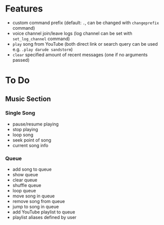 # Features

- custom command prefix (default: `.`, can be changed with `changeprefix` command)
- voice channel join/leave logs (log channel can be set with `set_log_channel` command)
- `play` song from YouTube (both direct link or search query can be used e.g. `.play darude sandstorm`)
- `clear` specified amount of recent messages (one if no arguments passed)

# To Do

## Music Section

### Single Song
- pause/resume playing
- stop playing
- loop song
- seek point of song
- current song info

### Queue

- add song to queue
- show queue
- clear queue
- shuffle queue
- loop queue
- move song in queue
- remove song from queue
- jump to song in queue
- add YouTube playlist to queue
- playlist aliases defined by user